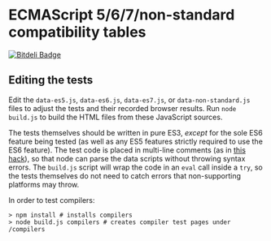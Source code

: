 ECMAScript 5/6/7/non-standard compatibility tables
==================================================

[![Bitdeli Badge](https://d2weczhvl823v0.cloudfront.net/kangax/es5-compat-table/trend.png)](https://bitdeli.com/free "Bitdeli Badge")

Editing the tests
-----------------

Edit the `data-es5.js`, `data-es6.js`, `data-es7.js`, or `data-non-standard.js` files to adjust the tests and their recorded browser results. Run `node build.js` to build the HTML files from these JavaScript sources.

The tests themselves should be written in pure ES3, *except* for the sole ES6 feature being tested (as well as any ES5 features strictly required to use the ES6 feature). The test code is placed in multi-line comments (as in [this hack](http://tomasz.janczuk.org/2013/05/multi-line-strings-in-javascript-and.html)), so that node can parse the data scripts without throwing syntax errors. The `build.js` script will wrap the code in an `eval` call inside a `try`, so the tests themselves do not need to catch errors that non-supporting platforms may throw.

In order to test compilers:
```shell
> npm install # installs compilers
> node build.js compilers # creates compiler test pages under /compilers
```